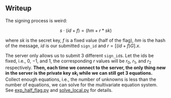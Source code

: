 

## Writeup

The signing process is weird:

$$
s \cdot (id + f) = (hm + r*sk)
$$

where $sk$ is the secret key, $f$ is a fixed value (half of the flag), $hm$ is the hash of the message, $id$ is our submitted `sign_id` and $r = [(id + f)G].x$.

The server only allows us to submit 3 different `sign_id`s. Let the ids be fixed, i.e., $0$, $-1$, and $1$, the corresponding $r$ values will be $r_0$, $r_1$, and $r_2$ respectively. **Then, each time we connect to the server, the only thing new in the server is the private key $sk_i$ while we can still get 3 equations.** Collect enough equations, i.e., the number of unknowns is less than the number of equations, we can solve for the multivariate equation system. See [exp_half_flag.py](./exp_half_flag.py) and [solve_local.py](./solve_local.py) for details.